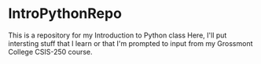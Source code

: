 # IntroPythonRepo
This is a repository for my Introduction to Python class
Here, I'll put intersting stuff that I learn or that I'm prompted to input from my Grossmont College CSIS-250 course.
